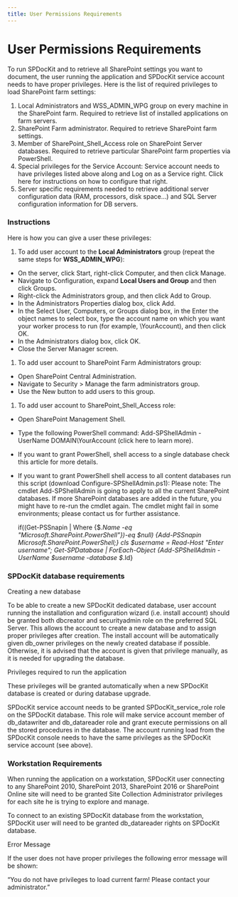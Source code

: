 ```yaml
---
title: User Permissions Requirements
---
```

# User Permissions Requirements

To run SPDocKit and to retrieve all SharePoint settings you want to document, the user running the application and SPDocKit service account needs to have proper privileges. Here is the list of required privileges to load SharePoint farm settings:

1. Local Administrators and WSS_ADMIN_WPG group on every machine in the SharePoint farm. Required to retrieve list of installed applications on farm servers.
1. SharePoint Farm administrator. Required to retrieve SharePoint farm settings.
1. Member of SharePoint_Shell_Access role on SharePoint Server databases. Required to retrieve particular SharePoint farm properties via PowerShell.
1. Special privileges for the Service Account: Service account needs to have privileges listed above along and Log on as a Service right.
Click here for instructions on how to configure that right.
1. Server specific requirements needed to retrieve additional server configuration data (RAM, processors, disk space…) and SQL Server configuration information for DB servers.


### Instructions

Here is how you can give a user these privileges:

1. To add user account to the __Local Administrators__ group (repeat the same steps for __WSS_ADMIN_WPG__):
  * On the server, click Start, right-click Computer, and then click Manage.
  * Navigate to Configuration, expand __Local Users and Group__ and then click Groups.
  * Right-click the Administrators group, and then click Add to Group.
  * In the Administrators Properties dialog box, click Add.
  * In the Select User, Computers, or Groups dialog box, in the Enter the object names to select box, type the account name on which you want your worker process to run (for example, <Domain>\YourAccount), and then click OK.
  * In the Administrators dialog box, click OK.
  * Close the Server Manager screen.
1. To add user account to SharePoint Farm Administrators group:
  * Open SharePoint Central Administration.
  * Navigate to Security > Manage the farm administrators group.
  * Use the New button to add users to this group.
1. To add user account to SharePoint_Shell_Access role:
  * Open SharePoint Management Shell.
  * Type the following PowerShell command: Add-SPShellAdmin -UserName DOMAIN\YourAccount (click here to learn more).
  * If you want to grant PowerShell, shell access to a single database check this article for more details.
  * If you want to grant PowerShell shell access to all content databases run this script (download Configure-SPShellAdmin.ps1):
Please note:
The cmdlet Add-SPShellAdmin is going to apply to all the current SharePoint databases. If more SharePoint databases are added in the future, you might have to re-run the cmdlet again.
The cmdlet might fail in some environments; please contact us for further assistance.

     if((Get-PSSnapin | Where {$_.Name -eq "Microsoft.SharePoint.PowerShell"})-eq $null)
     {Add-PSSnapin Microsoft.SharePoint.PowerShell;}
     cls
     $username = Read-Host "Enter username";
     Get-SPDatabase | ForEach-Object {Add-SPShellAdmin -UserName $username -database $_.Id}
     
### SPDocKit database requirements

Creating a new database

To be able to create a new SPDocKit dedicated database, user account running the installation and configuration wizard (i.e. install account) should be granted both dbcreator and securityadmin role on the preferred SQL Server. This allows the account to create a new database and to assign proper privileges after creation. The install account will be automatically given db_owner privileges on the newly created database if possible. Otherwise, it is advised that the account is given that privilege manually, as it is needed for upgrading the database.

Privileges required to run the application

These privileges will be granted automatically when a new SPDocKit database is created or during database upgrade.

SPDocKit service account needs to be granted SPDocKit_service_role role on the SPDocKit database. This role will make service account member of db_datawriter and db_datareader role and grant execute permissions on all the stored procedures in the database.
The account running load from the SPDocKit console needs to have the same privileges as the SPDocKit service account (see above).

### Workstation Requirements

When running the application on a workstation, SPDocKit user connecting to any SharePoint 2010, SharePoint 2013, SharePoint 2016 or SharePoint Online site will need to be granted Site Collection Administrator privileges for each site he is trying to explore and manage.

To connect to an existing SPDocKit database from the workstation, SPDocKit user will need to be granted db_datareader rights on SPDocKit database.

Error Message

If the user does not have proper privileges the following error message will be shown:

“You do not have privileges to load current farm! Please contact your administrator.”
